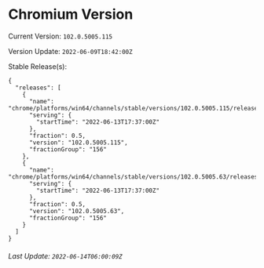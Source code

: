 # Chromium Version

Current Version: `102.0.5005.115`

Version Update: `2022-06-09T18:42:00Z`

Stable Release(s):
```
{
  "releases": [
    {
      "name": "chrome/platforms/win64/channels/stable/versions/102.0.5005.115/releases/1655141820",
      "serving": {
        "startTime": "2022-06-13T17:37:00Z"
      },
      "fraction": 0.5,
      "version": "102.0.5005.115",
      "fractionGroup": "156"
    },
    {
      "name": "chrome/platforms/win64/channels/stable/versions/102.0.5005.63/releases/1655141820",
      "serving": {
        "startTime": "2022-06-13T17:37:00Z"
      },
      "fraction": 0.5,
      "version": "102.0.5005.63",
      "fractionGroup": "156"
    }
  ]
}
```

###### Last Update: `2022-06-14T06:00:09Z`
